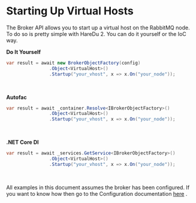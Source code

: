 # Starting Up Virtual Hosts

The Broker API allows you to start up a virtual host on the RabbitMQ node. To do so is pretty simple with HareDu 2. You can do it yourself or the IoC way.

**Do It Yourself**

```csharp
var result = await new BrokerObjectFactory(config)
                .Object<VirtualHost>()
                .Startup("your_vhost", x => x.On("your_node"));
```
<br>

**Autofac**

```csharp
var result = await _container.Resolve<IBrokerObjectFactory>()
                .Object<VirtualHost>()
                .Startup("your_vhost", x => x.On("your_node"));
```
<br>

**.NET Core DI**

```csharp
var result = await _services.GetService<IBrokerObjectFactory>()
                .Object<VirtualHost>()
                .Startup("your_vhost", x => x.On("your_node"));
```
<br>

All examples in this document assumes the broker has been configured. If you want to know how then go to the Configuration documentation [here](https://github.com/ahives/HareDu2/blob/master/docs/configuration.md) .

